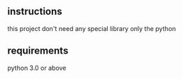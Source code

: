 ## instructions
this project don't need any special library only the python

## requirements
python 3.0 or above
